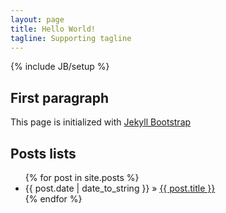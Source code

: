 ```yaml
---
layout: page
title: Hello World!
tagline: Supporting tagline
---
```

{% include JB/setup %}


## First paragraph

This page is initialized with [Jekyll Bootstrap](http://jekyllbootstrap.com)
    
## Posts lists

<ul class="posts">
  {% for post in site.posts %}
    <li><span>{{ post.date | date_to_string }}</span> &raquo; <a href="{{ BASE_PATH }}{{ post.url }}">{{ post.title }}</a></li>
  {% endfor %}
</ul>



